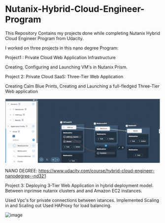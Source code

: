 # Nutanix-Hybrid-Cloud-Engineer-Program
This Repository Contains my projects done while completing Nutanix Hybrid Cloud Engineer Program from Udacity.

I worked on three projects in this nano degree Program:

Project1 : Private Cloud Web Application Infrastructure

Creating, Configuring and Launching VM's in Nutanix Prism. 

Project 2: Private Cloud SaaS: Three-Tier Web Application

Creating Calm Blue Prints, Creating and Launching a full-fledged Three-Tier Web application 

![alt text](https://github.com/esshariprasad/Nutanix-Hybrid-Cloud-Engineer-Program/blob/master/Project2/Screenshot_Project2.png)

NANO DEGREE: https://www.udacity.com/course/hybrid-cloud-engineer-nanodegree--nd321

Project 3: Deploying 3-Tier Web Application in hybrid deployment model. Between inprimse nutanix clusters and and Amazon EC2 instances.

Used Vpc's for private connections between istances.
Implemented Scaling in and Scaling out
Used HAProxy for load balancing.

![image](https://user-images.githubusercontent.com/19888725/124339232-ad29b300-dbca-11eb-9630-e36bb08dfc47.png)
